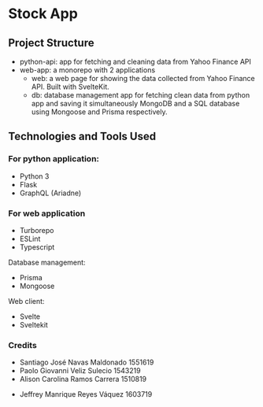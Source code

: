 # Stock App

## Project Structure
* python-api: app for fetching and cleaning data from Yahoo Finance API
* web-app: a monorepo with 2 applications
    * web: a web page for showing the data collected from Yahoo Finance API. Built with SvelteKit.
    * db: database management app for fetching clean data from python app and saving it simultaneously MongoDB and a SQL database using Mongoose and Prisma respectively.

## Technologies and Tools Used

### For python application: 
* Python 3
* Flask
* GraphQL (Ariadne)

### For web application
* Turborepo
* ESLint
* Typescript

Database management:
* Prisma
* Mongoose

Web client:
* Svelte
* Sveltekit

### Credits

* Santiago José Navas Maldonado 1551619
* Paolo Giovanni Veliz Sulecio 1543219
* Alison Carolina Ramos Carrera 1510819
+ Jeffrey Manrique Reyes Váquez 1603719

  

